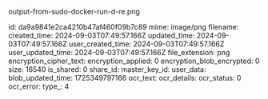 output-from-sudo-docker-run-d-re.png

id: da9a9841e2ca4210b47af460f09b7c89
mime: image/png
filename: 
created_time: 2024-09-03T07:49:57.166Z
updated_time: 2024-09-03T07:49:57.166Z
user_created_time: 2024-09-03T07:49:57.166Z
user_updated_time: 2024-09-03T07:49:57.166Z
file_extension: png
encryption_cipher_text: 
encryption_applied: 0
encryption_blob_encrypted: 0
size: 16540
is_shared: 0
share_id: 
master_key_id: 
user_data: 
blob_updated_time: 1725349797166
ocr_text: 
ocr_details: 
ocr_status: 0
ocr_error: 
type_: 4